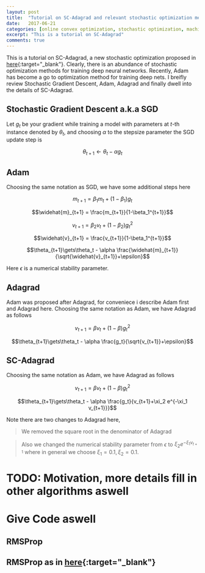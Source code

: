 ```yaml
---
layout: post
title:  "Tutorial on SC-Adagrad and relevant stochastic optimization methods"
date:   2017-06-21 
categories: [online convex optimization, stochastic optimization, machine learning, deep learning]
excerpt: "This is a tutorial on SC-Adagrad"
comments: true
---
```

This is a tutorial on SC-Adagrad, a new stochastic optimization proposed in [here](http://www.ml.uni-saarland.de/Publications/MukHei-VariantsRMSPropAdagradLogRegret.pdf){:target="_blank"}. Clearly, there is an abundance of stochastic optimization methods for training deep neural networks. Recently, Adam has become a go to optimization method for training deep nets. I breifly review Stochastic Gradient Descent, Adam, Adagrad and finally dwell into the details of SC-Adagrad.

## Stochastic Gradient Descent a.k.a SGD

Let $g_t$  be your gradient while training a model with parameters at $t$-th instance denoted by $\theta_t$, and choosing $\alpha$ to the stepsize parameter the SGD update step is

$$\theta_{t+1}\gets\theta_t - \alpha g_t$$

## Adam

Choosing the same notation as SGD, we have some additional steps here

$$m_{t+1} = \beta_1 m_t + (1-\beta_1)g_{t}$$

$$\widehat{m}_{t+1} = \frac{m_{t+1}}{1-\beta_1^{t+1}}$$

$$v_{t+1} = \beta_2 v_t + (1-\beta_2)g_{t}^2$$

$$\widehat{v}_{t+1} = \frac{v_{t+1}}{1-\beta_1^{t+1}}$$

$$\theta_{t+1}\gets\theta_t - \alpha \frac{\widehat{m}_{t+1}}{\sqrt{\widehat{v}_{t+1}}+\epsilon}$$

Here $\epsilon$ is a numerical stability parameter.


## Adagrad

Adam was proposed after Adagrad, for conveniece i describe Adam first and Adagrad here. Choosing the same notation as Adam, we have Adagrad as follows


$$v_{t+1} = \beta v_t + (1-\beta)g_{t}^2$$

$$\theta_{t+1}\gets\theta_t - \alpha \frac{g_t}{\sqrt{v_{t+1}}+\epsilon}$$


## SC-Adagrad

Choosing the same notation as Adam, we have Adagrad as follows


$$v_{t+1} = \beta v_t + (1-\beta)g_{t}^2$$

$$\theta_{t+1}\gets\theta_t - \alpha \frac{g_t}{v_{t+1}+\xi_2 e^{-\xi_1 v_{t+1}}}$$

Note there are two changes to Adagrad here, 

> We removed the square root in the denominator of Adagrad

> Also we changed the numerical stability parameter from $\epsilon$ to $\xi_2 e^{-\xi_1 v_{t+1}}$ where  in general we choose $\xi_1=0.1, \xi_2=0.1$.


# TODO: Motivation, more details fill in other algorithms aswell
# Give Code aswell

## RMSProp

## RMSProp as in [here](http://www.ml.uni-saarland.de/Publications/MukHei-VariantsRMSPropAdagradLogRegret.pdf){:target="_blank"}
